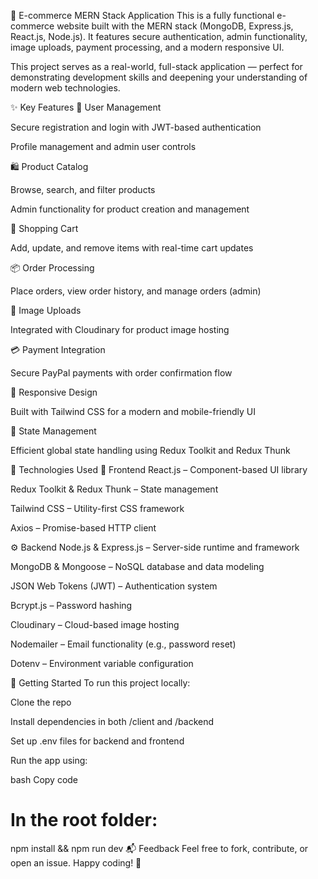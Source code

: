 🛒 E-commerce MERN Stack Application
This is a fully functional e-commerce website built with the MERN stack (MongoDB, Express.js, React.js, Node.js). It features secure authentication, admin functionality, image uploads, payment processing, and a modern responsive UI.

This project serves as a real-world, full-stack application — perfect for demonstrating development skills and deepening your understanding of modern web technologies.

✨ Key Features
🔐 User Management

Secure registration and login with JWT-based authentication

Profile management and admin user controls

🛍️ Product Catalog

Browse, search, and filter products

Admin functionality for product creation and management

🛒 Shopping Cart

Add, update, and remove items with real-time cart updates

📦 Order Processing

Place orders, view order history, and manage orders (admin)

📸 Image Uploads

Integrated with Cloudinary for product image hosting

💳 Payment Integration

Secure PayPal payments with order confirmation flow

📱 Responsive Design

Built with Tailwind CSS for a modern and mobile-friendly UI

🧠 State Management

Efficient global state handling using Redux Toolkit and Redux Thunk

🚀 Technologies Used
🔧 Frontend
React.js – Component-based UI library

Redux Toolkit & Redux Thunk – State management

Tailwind CSS – Utility-first CSS framework

Axios – Promise-based HTTP client

⚙️ Backend
Node.js & Express.js – Server-side runtime and framework

MongoDB & Mongoose – NoSQL database and data modeling

JSON Web Tokens (JWT) – Authentication system

Bcrypt.js – Password hashing

Cloudinary – Cloud-based image hosting

Nodemailer – Email functionality (e.g., password reset)

Dotenv – Environment variable configuration

🏁 Getting Started
To run this project locally:

Clone the repo

Install dependencies in both /client and /backend

Set up .env files for backend and frontend

Run the app using:

bash
Copy code
# In the root folder:
npm install && npm run dev
📬 Feedback
Feel free to fork, contribute, or open an issue.
Happy coding! 🚀
